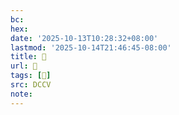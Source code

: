 ```yaml
---
bc:
hex:
date: '2025-10-13T10:28:32+08:00'
lastmod: '2025-10-14T21:46:45-08:00'
title: 􅣜
url: 􅣜
tags: [𧱴]
src: DCCV
note:
---
```

